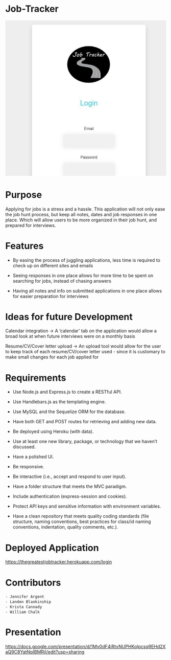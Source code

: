 # Job-Tracker

![alt text](./public/images/IMG_0862.jpg)

# Purpose

Applying for jobs is a stress and a hassle. This application will not only ease the job hunt process, but keep all notes, dates and job responses in one place. Which will allow users to be more organized in their job hunt, and prepared for interviews.

# Features

- By easing the process of juggling applications, less time is required to check up on different sites and emails

- Seeing responses in one place allows for more time to be spent on searching for jobs, instead of chasing answers

- Having all notes and info on submitted applications in one place allows for easier preparation for interviews

# Ideas for future Development

Calendar integration → A ‘calendar’ tab on the application would allow a broad look at when future interviews were on a monthly basis

Resume/CV/Cover letter upload →
An upload tool would allow for the user to keep track of each resume/CV/cover letter used - since it is customary to make small changes for each job applied for

# Requirements

- Use Node.js and Express.js to create a RESTful API.

- Use Handlebars.js as the templating engine.

- Use MySQL and the Sequelize ORM for the database.

- Have both GET and POST routes for retrieving and adding new data.

- Be deployed using Heroku (with data).

- Use at least one new library, package, or technology that we haven’t discussed.

- Have a polished UI.

- Be responsive.

- Be interactive (i.e., accept and respond to user input).

- Have a folder structure that meets the MVC paradigm.

- Include authentication (express-session and cookies).

- Protect API keys and sensitive information with environment variables.

- Have a clean repository that meets quality coding standards (file structure, naming conventions, best practices for class/id naming conventions, indentation, quality comments, etc.).

# Deployed Application

https://thegreatestjobtracker.herokuapp.com/login

# Contributors

```
- Jennifer Argent
- Landen Blankinship
- Krista Cannady
- William Chalk
```

# Presentation

https://docs.google.com/presentation/d/1Mv0dF4iRtvNUPHKolpcsq9EHd2XaQ9C8YatNpIBMRjI/edit?usp=sharing
